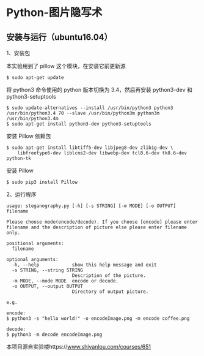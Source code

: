 # Python-图片隐写术

安装与运行（ubuntu16.04）
----

1、安装包

本实验用到了 pillow 这个模块，在安装它前更新源
```
$ sudo apt-get update
```

将 python3 命令使用的 python 版本切换为 3.4，然后再安装 python3-dev 和 python3-setuptools
```
$ sudo update-alternatives --install /usr/bin/python3 python3 /usr/bin/python3.4 70 --slave /usr/bin/python3m python3m /usr/bin/python3.4m
$ sudo apt-get install python3-dev python3-setuptools
```

安装 Pillow 依赖包
```
$ sudo apt-get install libtiff5-dev libjpeg8-dev zlib1g-dev \
    libfreetype6-dev liblcms2-dev libwebp-dev tcl8.6-dev tk8.6-dev python-tk
```

安装 Pillow
```
$ sudo pip3 install Pillow
```


2、运行程序


```
usage: steganography.py [-h] [-s STRING] [-m MODE] [-o OUTPUT] filename

Please choose mode(encode/decode). If you choose [encode] please enter
filename and the description of picture else please enter filename only.

positional arguments:
  filename

optional arguments:
  -h, --help            show this help message and exit
  -s STRING, --string STRING
                        Description of the picture.
  -m MODE, --mode MODE  encode or decode.
  -o OUTPUT, --output OUTPUT
                        Directory of output picture.

```

```
e.g.

encode:
$ python3 -s "hello world!" -o encodeImage.png -m encode coffee.png

decode:
$ python3 -m decode encodeImage.png
```

本项目源自实验楼https://www.shiyanlou.com/courses/651
               
               

